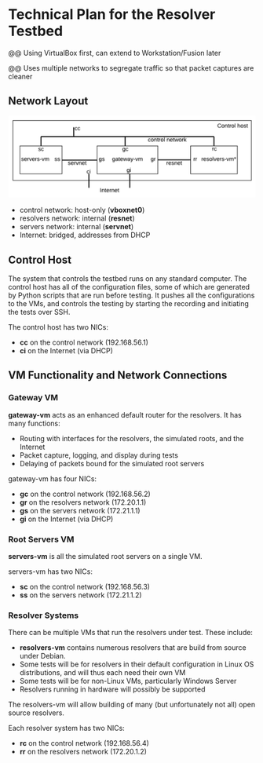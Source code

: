 # Technical Plan for the Resolver Testbed

@@ Using VirtualBox first, can extend to Workstation/Fusion later

@@ Uses multiple networks to segregate traffic so that packet captures are cleaner

## Network Layout

<img src="testbed-layout.png">

<!-- =1058x350 -->

 * control network: host-only (**vboxnet0**)
 * resolvers network: internal (**resnet**)
 * servers network: internal  (**servnet**)
 * Internet: bridged, addresses from DHCP
 
## Control Host

The system that controls the testbed runs on any standard computer.
The control host has all of the configuration files, some of which are generated by Python scripts that are run before testing.
It pushes all the configurations to the VMs, and controls the testing by starting the recording and initiating the
tests over SSH.

The control host has two NICs:

 * **cc** on the control network (192.168.56.1)
 * **ci** on the Internet (via DHCP)

## VM Functionality and Network Connections

### Gateway VM

**gateway-vm** acts as an enhanced default router for the resolvers.
It has many functions:

 * Routing with interfaces for the resolvers, the simulated roots, and the Internet
 * Packet capture, logging, and display during tests
 * Delaying of packets bound for the simulated root servers
 
gateway-vm has four NICs:
 
 * **gc** on the control network (192.168.56.2)
 * **gr** on the resolvers network (172.20.1.1)
 * **gs** on the servers network (172.21.1.1)
 * **gi** on the Internet (via DHCP)
 
### Root Servers VM

**servers-vm** is all the simulated root servers on a single VM.

servers-vm has two NICs:

 * **sc** on the control network (192.168.56.3)
 * **ss** on the servers network (172.21.1.2)

### Resolver Systems

There can be multiple VMs that run the resolvers under test.
These include:

 * **resolvers-vm** contains numerous resolvers that are build
 from source under Debian.
 * Some tests will be for resolvers in their default configuration
 in Linux OS distributions, and will thus each need their own VM
 * Some tests will be for non-Linux VMs, particularly Windows Server
 * Resolvers running in hardware will possibly be supported

The resolvers-vm will allow building of many (but unfortunately not all) open source
resolvers.

Each resolver system has two NICs:

 * **rc** on the control network (192.168.56.4)
 * **rr** on the resolvers network (172.20.1.2)

